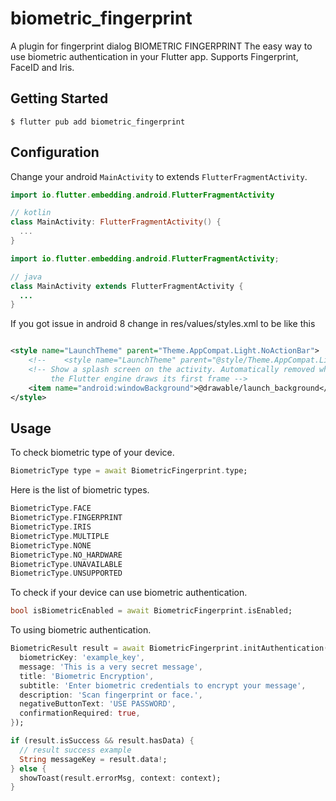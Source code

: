 # biometric_fingerprint

A plugin for fingerprint dialog
BIOMETRIC FINGERPRINT
The easy way to use biometric authentication in your Flutter app.
Supports Fingerprint, FaceID and Iris.

## Getting Started

```
$ flutter pub add biometric_fingerprint
```

## Configuration

Change your android `MainActivity` to extends `FlutterFragmentActivity`.

```kotlin
import io.flutter.embedding.android.FlutterFragmentActivity

// kotlin
class MainActivity: FlutterFragmentActivity() {
  ...
}
```



```java
import io.flutter.embedding.android.FlutterFragmentActivity;

// java
class MainActivity extends FlutterFragmentActivity {
  ...
}
```

If you got issue in android 8 change in res/values/styles.xml to be like this

```xml

<style name="LaunchTheme" parent="Theme.AppCompat.Light.NoActionBar">
    <!--    <style name="LaunchTheme" parent="@style/Theme.AppCompat.Light">--> // comment this case
    <!-- Show a splash screen on the activity. Automatically removed when
         the Flutter engine draws its first frame -->
    <item name="android:windowBackground">@drawable/launch_background</item>
</style>

```

## Usage

To check biometric type of your device.

```dart
BiometricType type = await BiometricFingerprint.type;
```

Here is the list of biometric types.

```dart
BiometricType.FACE
BiometricType.FINGERPRINT
BiometricType.IRIS
BiometricType.MULTIPLE
BiometricType.NONE
BiometricType.NO_HARDWARE
BiometricType.UNAVAILABLE
BiometricType.UNSUPPORTED
```

To check if your device can use biometric authentication.

```dart
bool isBiometricEnabled = await BiometricFingerprint.isEnabled;
```

To using biometric authentication.


```dart
BiometricResult result = await BiometricFingerprint.initAuthentication({
  biometricKey: 'example_key',
  message: 'This is a very secret message',
  title: 'Biometric Encryption',
  subtitle: 'Enter biometric credentials to encrypt your message',
  description: 'Scan fingerprint or face.',
  negativeButtonText: 'USE PASSWORD',
  confirmationRequired: true,
});
```

```dart
if (result.isSuccess && result.hasData) {
  // result success example
  String messageKey = result.data!;
} else {
  showToast(result.errorMsg, context: context);
}
```



